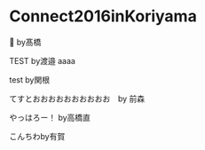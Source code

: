 # Connect2016inKoriyama


👀 by髙橋

TEST by渡邉 aaaa

test by関根

てすとおおおおおおおおおお　by 前森

やっはろー！ by高橋直

こんちわby有賀
